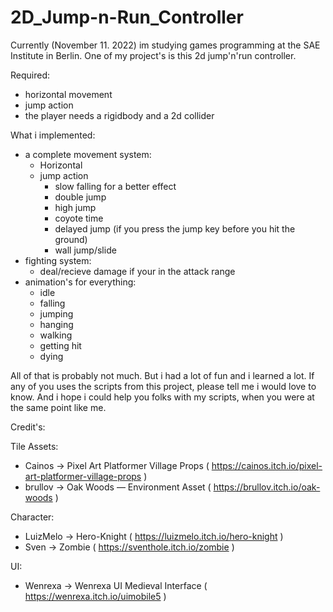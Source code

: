 # 2D_Jump-n-Run_Controller

Currently (November 11. 2022) im studying games programming at the SAE Institute in Berlin. One of my project's is this 2d jump'n'run controller.

Required:
- horizontal movement
- jump action
- the player needs a rigidbody and a 2d collider

What i implemented:
- a complete movement system:
  - Horizontal
  - jump action
    - slow falling for a better effect
    - double jump
    - high jump
    - coyote time
    - delayed jump (if you press the jump key before you hit the ground)
    - wall jump/slide
 - fighting system:
    - deal/recieve damage if your in the attack range
 - animation's for everything:
    - idle
    - falling
    - jumping
    - hanging
    - walking
    - getting hit
    - dying
  
All of that is probably not much. But i had a lot of fun and i learned a lot.
If any of you uses the scripts from this project, please tell me i would love to know.
And i hope i could help you folks with my scripts, when you were at the same point like me.

Credit's:

Tile Assets:
- Cainos -> Pixel Art Platformer Village Props ( https://cainos.itch.io/pixel-art-platformer-village-props )
- brullov -> Oak Woods — Environment Asset ( https://brullov.itch.io/oak-woods )

Character:
- LuizMelo -> Hero-Knight ( https://luizmelo.itch.io/hero-knight )
- Sven -> Zombie ( https://sventhole.itch.io/zombie )

UI:
- Wenrexa -> Wenrexa UI Medieval Interface ( https://wenrexa.itch.io/uimobile5 )
